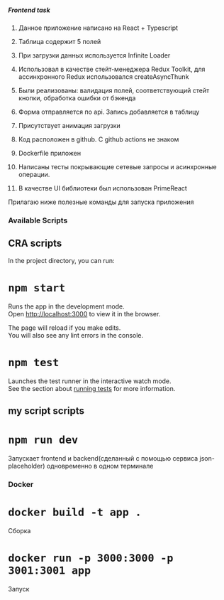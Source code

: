 ##### Frontend task

1) Данное приложение написано на React + Typescript

2) Таблица содержит 5 полей

3) При загрузки данных используется Infinite Loader

4) Использовал в качестве стейт-менеджера Redux Toolkit, для ассинхронного Redux использовался createAsyncThunk

5) Были реализованы: валидация полей, соответствующий стейт кнопки, обработка ошибки от бэкенда

6) Форма отправляется по api. Запись добавляется в таблицу

7) Присутствует анимация загрузки

8) Код расположен в github. C github actions не знаком

9) Dockerfile приложен

10) Написаны тесты покрывающие сетевые запросы и асинхронные операции.

11) В качестве UI библиотеки был использован PrimeReact

Прилагаю ниже полезные команды для запуска приложения

### Available Scripts

## CRA scripts

In the project directory, you can run:

# `npm start`

Runs the app in the development mode.\
Open [http://localhost:3000](http://localhost:3000) to view it in the browser.

The page will reload if you make edits.\
You will also see any lint errors in the console.

# `npm test`

Launches the test runner in the interactive watch mode.\
See the section about [running tests](https://facebook.github.io/create-react-app/docs/running-tests) for more information.

## my script scripts

# `npm run dev`

Запускает frontend и backend(сделанный с помощью сервиса json-placeholder) одновременно в одном терминале

### Docker

# `docker build -t app .`

Сборка

# `docker run -p 3000:3000 -p 3001:3001 app`

Запуск

